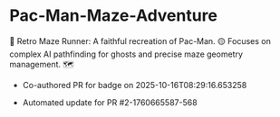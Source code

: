 # Pac-Man-Maze-Adventure
👻 Retro Maze Runner: A faithful recreation of Pac-Man. 🟡 Focuses on complex AI pathfinding for ghosts and precise maze geometry management. 🗺️


- Co-authored PR for badge on 2025-10-16T08:29:16.653258

- Automated update for PR #2-1760665587-568